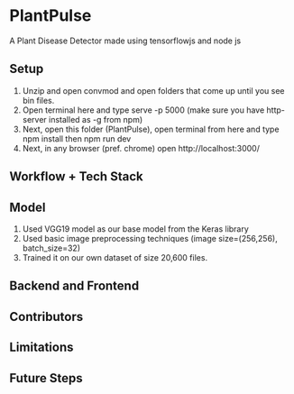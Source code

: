 # PlantPulse
A Plant Disease Detector made using tensorflowjs and node js

## Setup
1. Unzip and open convmod and open folders that come up until you see bin files.
2. Open terminal here and type serve -p 5000 (make sure you have http-server installed as -g from npm)
3. Next, open this folder (PlantPulse), open terminal from here and type npm install then npm run dev
4. Next, in any browser (pref. chrome) open http://localhost:3000/

## Workflow + Tech Stack

## Model 
1. Used VGG19 model as our base model from the Keras library
2. Used basic image preprocessing techniques (image size=(256,256), batch_size=32)
3. Trained it on our own dataset of size 20,600 files.

## Backend and Frontend

## Contributors

## Limitations

## Future Steps
